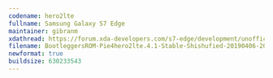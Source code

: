 ```yaml
---
codename: hero2lte
fullname: Samsung Galaxy S7 Edge
maintainer: gibranm
xdathread: https://forum.xda-developers.com/s7-edge/development/unofficial-bootleggers-rom-8-1-t3795222 
filename: BootleggersROM-Pie4hero2lte.4.1-Stable-Shishufied-20190406-202258.zip
newformat: true
buildsize: 630233543
---
```

